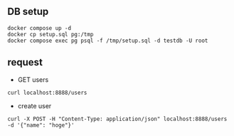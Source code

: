 ## DB setup

```
docker compose up -d
docker cp setup.sql pg:/tmp
docker compose exec pg psql -f /tmp/setup.sql -d testdb -U root
```

## request

- GET users

```
curl localhost:8888/users
```

- create user

```
curl -X POST -H "Content-Type: application/json" localhost:8888/users -d '{"name": "hoge"}'
```
